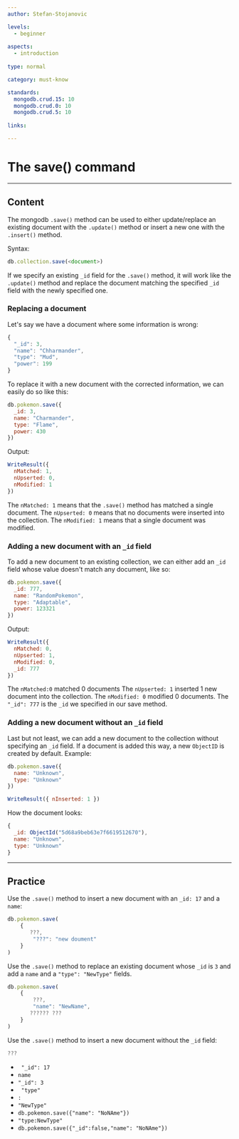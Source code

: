 ```yaml
---
author: Stefan-Stojanovic

levels:
  - beginner
  
aspects:
  - introduction
    
type: normal

category: must-know

standards: 
  mongodb.crud.15: 10
  mongodb.crud.0: 10
  mongodb.crud.5: 10
  
links:

---
```

# The save() command
---
## Content

The mongodb `.save()` method can be used to either update/replace an existing document with the `.update()` method or insert a new one with the `.insert()` method.

Syntax:

```javascript
db.collection.save(<document>)
```

If we specify an existing `_id` field for the `.save()` method, it will work like the `.update()` method and replace the document matching the specified `_id` field with the newly specified one.

### Replacing a document
Let's say we have a document where some information is wrong:
```javascript
{
  "_id": 3, 
  "name": "Chharmander", 
  "type": "Mud", 
  "power": 199
}
```
To replace it with a new document with the corrected information, we can easily do so like this:
```javascript
db.pokemon.save({
  _id: 3,
  name: "Charmander",
  type: "Flame",
  power: 430
})
```
Output:
```javascript
WriteResult({
  nMatched: 1,
  nUpserted: 0,
  nModified: 1
})
```

The `nMatched: 1` means that the `.save()` method has matched a single document.
The `nUpserted: 0` means that no documents were inserted into the collection.
The `nModified: 1` means that a single document was modified.

### Adding a new document with an `_id` field

To add a new document to an existing collection, we can either add an `_id` field whose value doesn't match any document, like so:
```javascript
db.pokemon.save({
  _id: 777,
  name: "RandomPokemon",
  type: "Adaptable",
  power: 123321
})
```
Output:
```javascript
WriteResult({
  nMatched: 0,
  nUpserted: 1,
  nModified: 0,
  _id: 777
})
```
The `nMatched:0` matched 0 documents
The `nUpserted: 1` inserted 1 new document into the collection.
The `nModified: 0` modified 0 documents.
The `"_id": 777` is the `_id` we specified in our save method.

### Adding a new document without an `_id` field

Last but not least, we can add a new document to the collection without specifying an `_id` field. If a document is added this way, a new `ObjectID` is created by default.
Example:
```javascript
db.pokemon.save({
  name: "Unknown",
  type: "Unknown"
})
```
```javascript
WriteResult({ nInserted: 1 })
```

How the document looks:
```javascript
{ 
  _id: ObjectId("5d68a9beb63e7f6619512670"),
  name: "Unknown",
  type: "Unknown"
}
```

---
## Practice

Use the `.save()` method to insert a new document with an `_id: 17` and a `name`:

```javascript
db.pokemon.save(
    { 
       ???,
        "???": "new doument"
    }
)
```

Use the `.save()` method to replace an existing document whose `_id` is `3` and add a `name` and a `"type": "NewType"` fields. 

```javascript
db.pokemon.save(
    { 
        ???,
        "name": "NewName",
       ?????? ??? 
    }
)
```

Use the `.save()` method to insert a new document without the `_id` field:

```javascript
???   
```


* ` "_id": 17`
* `name`
* `"_id": 3`
* ` "type"`
* `:`
* `"NewType"`
* `db.pokemon.save({"name": "NoNAme"})`
* `"type:NewType"`
* `db.pokemon.save({"_id":false,"name": "NoNAme"})`
